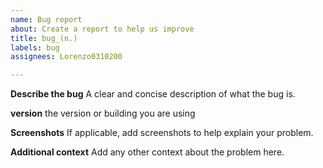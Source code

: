 ```yaml
---
name: Bug report
about: Create a report to help us improve
title: bug_(n.)
labels: bug
assignees: Lorenzo0310200

---
```


**Describe the bug**
A clear and concise description of what the bug is.

**version**
the version or building you are using

**Screenshots**
If applicable, add screenshots to help explain your problem.


**Additional context**
Add any other context about the problem here.
